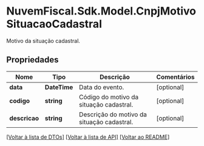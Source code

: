 # NuvemFiscal.Sdk.Model.CnpjMotivoSituacaoCadastral
Motivo da situação cadastral.

## Propriedades

Nome | Tipo | Descrição | Comentários
------------ | ------------- | ------------- | -------------
**data** | **DateTime** | Data do evento. | [optional] 
**codigo** | **string** | Código do motivo da situação cadastral. | [optional] 
**descricao** | **string** | Descrição do motivo da situação cadastral. | [optional] 

[[Voltar à lista de DTOs]](../README.md#documentation-for-models) [[Voltar à lista de API]](../README.md#documentation-for-api-endpoints) [[Voltar ao README]](../README.md)

